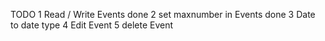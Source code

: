 TODO
1 Read / Write Events         done
2 set maxnumber in Events     done
3 Date to date type
4 Edit Event
5 delete Event
